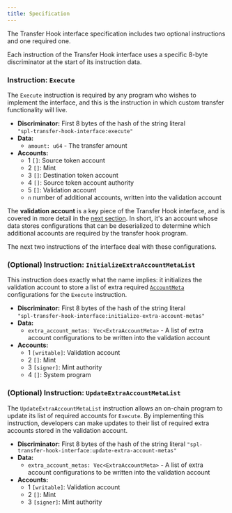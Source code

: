 ```yaml
---
title: Specification
---
```


The Transfer Hook interface specification includes two optional instructions and
one required one.

Each instruction of the Transfer Hook interface uses a specific 8-byte
discriminator at the start of its instruction data.

### Instruction: `Execute`

The `Execute` instruction is required by any program who wishes to implement the
interface, and this is the instruction in which custom transfer functionality
will live.

- **Discriminator:** First 8 bytes of the hash of the string literal  
  `"spl-transfer-hook-interface:execute"`
- **Data:**
  - `amount: u64` - The transfer amount
- **Accounts:**
  - 1 `[]`: Source token account
  - 2 `[]`: Mint
  - 3 `[]`: Destination token account
  - 4 `[]`: Source token account authority
  - 5 `[]`: Validation account
  - `n` number of additional accounts, written into the validation account

The **validation account** is a key piece of the Transfer Hook interface, and is
covered in more detail in the [next section](./configuring-extra-accounts). In
short, it's an account whose data stores configurations that can be deserialized
to determine which additional accounts are required by the transfer hook
program.

The next two instructions of the interface deal with these configurations.

### (Optional) Instruction: `InitializeExtraAccountMetaList`

This instruction does exactly what the name implies: it initializes the
validation account to store a list of extra required
[`AccountMeta`](https://docs.rs/solana-program/latest/solana_program/instruction/struct.AccountMeta.html)
configurations for the `Execute` instruction.

- **Discriminator:** First 8 bytes of the hash of the string literal  
  `"spl-transfer-hook-interface:initialize-extra-account-metas"`
- **Data:**
  - `extra_account_metas: Vec<ExtraAccountMeta>` - A list of extra account
    configurations to be written into the validation account
- **Accounts:**
  - 1 `[writable]`: Validation account
  - 2 `[]`: Mint
  - 3 `[signer]`: Mint authority
  - 4 `[]`: System program

### (Optional) Instruction: `UpdateExtraAccountMetaList`

The `UpdateExtraAccountMetaList` instruction allows an on-chain program to
update its list of required accounts for `Execute`. By implementing this
instruction, developers can make updates to their list of required extra
accounts stored in the validation account.

- **Discriminator:** First 8 bytes of the hash of the string literal
  `"spl-transfer-hook-interface:update-extra-account-metas"`
- **Data:**
  - `extra_account_metas: Vec<ExtraAccountMeta>` - A list of extra account 
    configurations to be written into the validation account
- **Accounts:**
  - 1 `[writable]`: Validation account
  - 2 `[]`: Mint
  - 3 `[signer]`: Mint authority

